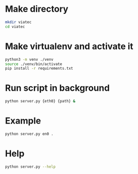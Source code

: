 # Make directory
```bash
mkdir viatec
cd viatec
```

# Make virtualenv and activate it
```bash
python3 -m venv ./venv
source ./venv/bin/activate
pip install -r requirements.txt
```

# Run script in background
```bash
python server.py {eth0} {path} &

```
# Example
```bash
python server.py en0 . 
```
# Help
```bash
python server.py --help

```

